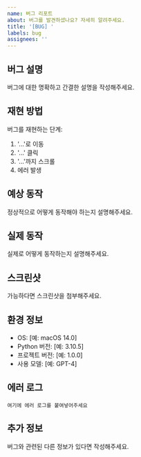 ```yaml
---
name: 버그 리포트
about: 버그를 발견하셨나요? 자세히 알려주세요.
title: '[BUG] '
labels: bug
assignees: ''
---
```


## 버그 설명
버그에 대한 명확하고 간결한 설명을 작성해주세요.

## 재현 방법
버그를 재현하는 단계:
1. '...'로 이동
2. '...' 클릭
3. '...'까지 스크롤
4. 에러 발생

## 예상 동작
정상적으로 어떻게 동작해야 하는지 설명해주세요.

## 실제 동작
실제로 어떻게 동작하는지 설명해주세요.

## 스크린샷
가능하다면 스크린샷을 첨부해주세요.

## 환경 정보
 - OS: [예: macOS 14.0]
 - Python 버전: [예: 3.10.5]
 - 프로젝트 버전: [예: 1.0.0]
 - 사용 모델: [예: GPT-4]

## 에러 로그
```
여기에 에러 로그를 붙여넣어주세요
```

## 추가 정보
버그와 관련된 다른 정보가 있다면 작성해주세요.


